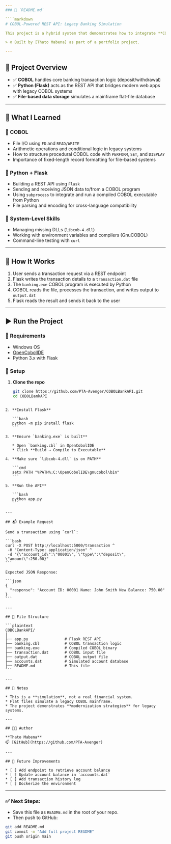 ```yaml
---
### 📁 `README.md`

````markdown
# COBOL-Powered REST API: Legacy Banking Simulation

This project is a hybrid system that demonstrates how to integrate **COBOL**, a legacy programming language, with a modern **Python Flask REST API** to simulate a banking system.

> ⚙️ Built by [Thato Mabena] as part of a portfolio project.

---
```


## 📌 Project Overview

- ✅ **COBOL** handles core banking transaction logic (deposit/withdrawal)
- ✅ **Python (Flask)** acts as the REST API that bridges modern web apps with legacy COBOL systems
- ✅ **File-based data storage** simulates a mainframe flat-file database

---

## 🧠 What I Learned

### 🔹 COBOL
- File I/O using `FD` and `READ/WRITE`
- Arithmetic operations and conditional logic in legacy systems
- How to structure procedural COBOL code with `PERFORM`, `SET`, and `DISPLAY`
- Importance of fixed-length record formatting for file-based systems

### 🔹 Python + Flask
- Building a REST API using `Flask`
- Sending and receiving JSON data to/from a COBOL program
- Using `subprocess` to integrate and run a compiled COBOL executable from Python
- File parsing and encoding for cross-language compatibility

### 🔹 System-Level Skills
- Managing missing DLLs (`libcob-4.dll`)
- Working with environment variables and compilers (GnuCOBOL)
- Command-line testing with `curl`

---

## 🧪 How It Works

1. User sends a transaction request via a REST endpoint
2. Flask writes the transaction details to a `transaction.dat` file
3. The `banking.exe` COBOL program is executed by Python
4. COBOL reads the file, processes the transaction, and writes output to `output.dat`
5. Flask reads the result and sends it back to the user

---

## ▶️ Run the Project

### 📂 Requirements
- Windows OS
- [OpenCobolIDE](https://open-cobol.sourceforge.io/)
- Python 3.x with Flask

### 🔧 Setup

1. **Clone the repo**
   ```bash
   git clone https://github.com/PTA-Avenger/COBOLBankAPI.git
   cd COBOLBankAPI
````

2. **Install Flask**

   ```bash
   python -m pip install flask
   ```

3. **Ensure `banking.exe` is built**

   * Open `banking.cbl` in OpenCobolIDE
   * Click **Build → Compile to Executable**

4. **Make sure `libcob-4.dll` is on PATH**

   ```cmd
   setx PATH "%PATH%;C:\OpenCobolIDE\gnucobol\bin"
   ```

5. **Run the API**

   ```bash
   python app.py
   ```

---

## 📬 Example Request

Send a transaction using `curl`:

```bash
curl -X POST http://localhost:5000/transaction ^
 -H "Content-Type: application/json" ^
 -d "{\"account_id\":\"00001\", \"type\":\"deposit\", \"amount\":250.00}"
```

Expected JSON Response:

```json
{
  "response": "Account ID: 00001 Name: John Smith New Balance: 750.00"
}
```

---

## 📄 File Structure

```plaintext
COBOLBankAPI/
│
├── app.py                # Flask REST API
├── banking.cbl           # COBOL transaction logic
├── banking.exe           # Compiled COBOL binary
├── transaction.dat       # COBOL input file
├── output.dat            # COBOL output file
├── accounts.dat          # Simulated account database
├── README.md             # This file
```

---

## 🔐 Notes

* This is a **simulation**, not a real financial system.
* Flat files simulate a legacy COBOL mainframe.
* The project demonstrates **modernization strategies** for legacy systems.

---

## 👨‍💻 Author

**Thato Mabena**
📫 [GitHub](https://github.com/PTA-Avenger)

---

## 🏁 Future Improvements

* [ ] Add endpoint to retrieve account balance
* [ ] Update account balance in `accounts.dat`
* [ ] Add transaction history log
* [ ] Dockerize the environment

````

---

### ✅ Next Steps:

- Save this file as `README.md` in the root of your repo.
- Then push to GitHub:

```bash
git add README.md
git commit -m "Add full project README"
git push origin main
````
